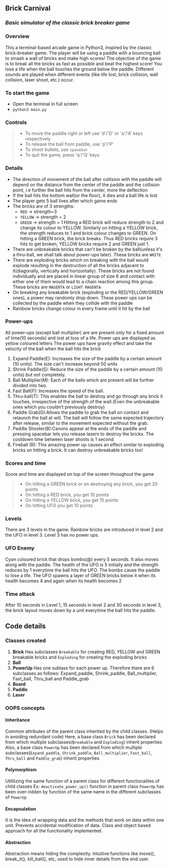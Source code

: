 ## Brick Carnival
### *Basic simulator of the classic brick breaker game*

### Overview
This a terminal-based arcade game in Python3, inspired by the classic brick-breaker game. The player will be using a paddle with a bouncing ball to smash a
wall of bricks and make high scores! The objective of the game is to break all the bricks as fast as possible and beat the highest score! You lose a life when the ball touches the ground below the paddle. Different sounds are played when different events (like life lost, brick collision, wall collision, laser shoot, etc.) occur.

### To start the game
- Open the terminal in full screen
- `python3 main.py`

### Controls
> - To move the paddle right or left use 'd'/'D' or 'a'/'A' keys respectively
> - To release the ball from paddle, use 'p'/'P'
> - To shoot bullets, use `spacebar`
> - To quit the game, press 'q'/'Q' keys

### Details
- The direction of movement of the ball after collision with the paddle will depend on the distance from the center of the paddle and the collision point, i.e further the ball hits from the center, more the deflection 
- If the ball hits the  bottom wall(or the floor), it dies and a ball life is lost
- The player gets 5 ball lives after which game ends
- The bricks are of 3 strengths:
	* `RED` -> strength=3
	* `YELLOW` -> strength = 2
	* `GREEN` -> strength = 1
Hitting a RED brick will reduce strength to 2 and change its colour to YELLOW. Similarly on hitting a YELLOW brick, the strength reduces to 1 and brick colour changes to GREEN. On hitting a GREEN brick, the brick breaks. Thus RED bricks require 3 hits to get broken, YELLOW bricks require 2 and GREEN just 1. 
- There are unbreakable bricks that can't be broken by the ball(unless it's a thru-ball, we shall talk about power-ups later). These bricks are `WHITE`
- There are exploding bricks which on breaking with the ball would explode resulting in the destruction of all the bricks adjacent to it(diagonally, vertically and horizontally). These bricks are not found individually and are placed in linear group of size 6 and contact with either one of them would lead to a chain reaction among this group. These bricks are `MAGENTA` or `LIGHT MAGENTA`
- On breaking any breakable brick (exploding or the RED/YELLOW/GREEN ones), a power may randomly drop down. These power ups can be collected by the paddle when they collide with the paddle
- Rainbow bricks change colour in every frame until it hit by the ball

### Power-ups
All power-ups (except ball multiplier) are are present only for a fixed amount of time(10 seconds) and lost at loss of a life. Power ups are displayed as yellow coloured letters
The power ups have gravity effect and take the velocity of the ball when the ball hits the brick
1. Expand Paddle(E): Increases the size of the paddle by a certain amount (10 units). The size can't increase beyond 50 units
2. Shrink Paddle(S): Reduce the size of the paddle by a certain amount (10 units) but not completely.
3. Ball Multiplier(M): Each of the balls which are present will be further divided into two.
4. Fast Ball(F): Increases the speed of the ball.
5. Thru-ball(T): This enables the ball to destroy and go through any brick it touches, irrespective of the strength of the wall.(Even the unbreakable ones which you couldn’t previously destroy)
6. Paddle Grab(G):Allows the paddle to grab the ball on contact and relaunch the ball at will. The ball will follow the same expected trajectory after release, similar to the movement expected without the grab.
7. Paddle Shooter(B):Canons appear at the ends of the paddle and pressing spacebar lets you release lasers to destroy the bricks. The cooldown time between laser shoots is 1 second
8. Fireball (R): This amazing power up causes an effect similar to exploding bricks on hitting a brick. It can destroy unbreakable bricks too!

### Scores and time
Score and time are displayed on top of the screen throughout the game
> - On hitting a GREEN brick or on destroying any brick, you get 20 points
> - On hitting a RED brick, you get 10 points
> - On hitting a YELLOW brick, you get 15 points
> - On hitting UFO you get 10 points

### Levels
There are 3 levels in the game. Rainbow bricks are introduced in level 2 and the UFO in level 3.
Level 3 has no power ups.

### UFO Enemy
Cyan coloured brick that drops bombs(@) every 5 seconds. It also moves along with the paddle. The health of the UFO is 5 initially and the strength reduces by 1 everytime the ball hits the UFO. The bombs cause the paddle to lose a life. The UFO spawns a layer of GREEN bricks below it when its health becomes 4 and again when its health becomes 2

### Time attack
After 10 seconds in Level 1, 15 seconds in level 2 and 30 seconds in level 3, the brick layout moves down by a unit everytime the ball hits the paddle. 

## Code details
### Classes created

1. **Brick**
Has subclasses `Breakable` for creating RED, YELLOW and GREEN breakable bricks and `Exploding` for creating the exploding bricks
2. **Ball**
3. **PowerUp**
Has one sublass for each power up. Therefore there are 6 subclasses as follows: Expand_paddle, Shrink_paddle, Ball_multiplier, Fast_ball, Thru_ball and Paddle_grab
4. **Board**
5. **Paddle**
6. **Laser**


### OOPS concepts

#### Inheritance
Common attributes of the parent class inherited by the child classes. (Helps in avoiding redundant code)
Here, a base class `Brick` has been declared from which multiple subclasses(`Breakable` and `Exploding`) inherit properties
Also, a base class `PowerUp` has been declared from which multiple subclasses(`Expand_paddle`, `Shrink_paddle`, `Ball_multiplier`, `Fast_ball`, `Thru_ball` and `Paddle_grab`) inherit properties

#### Polymorphism
Utililizing the same function of a parent class for different functionalites of child classes
Ex: `deactivate_power_up()` function in parent class `PowerUp` has been over-ridden by function of the same name in the different subclasses of `PowerUp`

#### Encapsulation
It is the idea of wrapping data and the methods that work on data within one unit. Prevents accidental modification of data. Class and object based approach for all the functionality implemented.

#### Abstraction
Abstraction means hiding the complexity. Intuitive functions like move(), break_it(), kill_ball(), etc, used to hide inner details from the end user.
